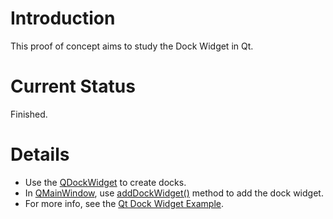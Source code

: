 # Introduction #

This proof of concept aims to study the Dock Widget in Qt.

# Current Status #

Finished.

# Details #

  * Use the <a href='http://doc.qt.nokia.com/latest/qdockwidget.html'>QDockWidget</a> to create docks.
  * In <a href='http://doc.qt.nokia.com/latest/qmainwindow.html'>QMainWindow</a>, use <a href='http://doc.qt.nokia.com/latest/qmainwindow.html#addDockWidget'>addDockWidget()</a> method to add the dock widget.
  * For more info, see the <a href='http://doc.qt.nokia.com/4.7-snapshot/mainwindows-dockwidgets.html'>Qt Dock Widget Example</a>.